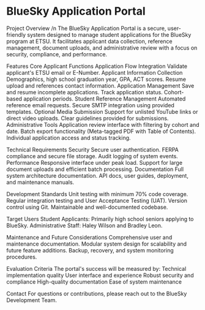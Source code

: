 # BlueSky Application Portal
Project Overview /n 
The BlueSky Application Portal is a secure, user-friendly system designed to manage student applications for the BlueSky program at ETSU. It facilitates applicant data collection, reference management, document uploads, and administrative review with a focus on security, compliance, and performance.

Features
Core Applicant Functions
  Application Flow Integration
    Validate applicant's ETSU email or E-Number.
  Applicant Information Collection
    Demographics, high school graduation year, GPA, ACT scores.
    Resume upload and references contact information.
  Application Management
    Save and resume incomplete applications.
    Track application status.
    Cohort-based application periods.
Student Reference Management
  Automated reference email requests.
  Secure SMTP integration using provided templates.
Optional Media Submission
  Support for unlisted YouTube links or direct video uploads.
  Clear guidelines provided for submissions.
Administrative Tools
  Application review interface with filtering by cohort and date.
  Batch export functionality (Meta-tagged PDF with Table of Contents).
  Individual application access and status tracking.

Technical Requirements
Security
  Secure user authentication.
  FERPA compliance and secure file storage.
  Audit logging of system events.
Performance
  Responsive interface under peak load.
  Support for large document uploads and efficient batch processing.
Documentation
  Full system architecture documentation.
  API docs, user guides, deployment, and maintenance manuals.

Development Standards
  Unit testing with minimum 70% code coverage.
  Regular integration testing and User Acceptance Testing (UAT).
  Version control using Git.
  Maintainable and well-documented codebase.

Target Users
  Student Applicants: Primarily high school seniors applying to BlueSky.
  Administrative Staff: Haley Wilson and Bradley Leon.

Maintenance and Future Considerations
  Comprehensive user and maintenance documentation.
  Modular system design for scalability and future feature additions.
  Backup, recovery, and system monitoring procedures.

Evaluation Criteria
  The portal's success will be measured by:
  Technical implementation quality
  User interface and experience
  Robust security and compliance
  High-quality documentation
  Ease of system maintenance

Contact
For questions or contributions, please reach out to the BlueSky Development Team.
